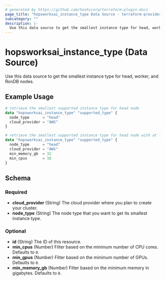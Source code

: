 ```yaml
---
# generated by https://github.com/hashicorp/terraform-plugin-docs
page_title: "hopsworksai_instance_type Data Source - terraform-provider-hopsworksai"
subcategory: ""
description: |-
  Use this data source to get the smallest instance type for head, worker, and RonDB nodes.
---
```


# hopsworksai_instance_type (Data Source)

Use this data source to get the smallest instance type for head, worker, and RonDB nodes.

## Example Usage

```terraform
# retrieve the smallest supported instance type for head node
data "hopsworksai_instance_type" "supported_type" {
  node_type      = "head"
  cloud_provider = "AWS"
}

# retrieve the smallest supported instance type for head node with at least 32 GB memory and 16 vCPUs
data "hopsworksai_instance_type" "supported_type" {
  node_type      = "head"
  cloud_provider = "AWS"
  min_memory_gb  = 32
  min_cpus       = 16
}
```

<!-- schema generated by tfplugindocs -->
## Schema

### Required

- **cloud_provider** (String) The cloud provider where you plan to create your cluster.
- **node_type** (String) The node type that you want to get its smallest instance type.

### Optional

- **id** (String) The ID of this resource.
- **min_cpus** (Number) Filter based on the minimum number of CPU cores. Defaults to `0`.
- **min_gpus** (Number) Filter based on the minimum number of GPUs. Defaults to `0`.
- **min_memory_gb** (Number) Filter based on the minimum memory in gigabytes. Defaults to `0`.


